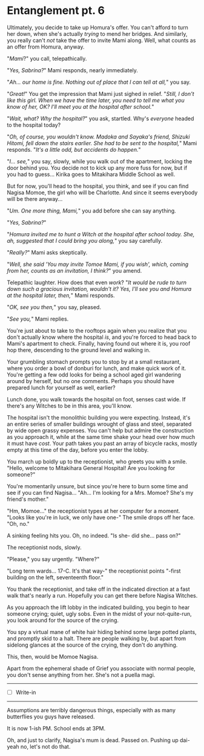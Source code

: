 # Entanglement pt. 6

Ultimately, you decide to take up Homura's offer. You can't afford to turn her down, when she's actually *trying* to mend her bridges. And similarly, you really can't *not* take the offer to invite Mami along. Well, what counts as an offer from Homura, anyway.

"*Mami*?" you call, telepathically.

"*Yes, Sabrina?*" Mami responds, nearly immediately.

"*Ah... our home is fine. Nothing out of place that I can tell at all,*" you say.

"*Great!*" You get the impression that Mami just sighed in relief. "*Still, I don't like this girl. When we have the time later, you need to tell me what you know of her, OK? I'll meet you at the hospital after school.*"

"*Wait, what? Why the hospital?*" you ask, startled. Why's *everyone* headed to the hospital today?

"*Oh, of course, you wouldn't know. Madoka and Sayaka's friend, Shizuki Hitomi, fell down the stairs earlier. She had to be sent to the hospital,*" Mami responds. "*It's a little odd, but accidents do happen.*"

"*I... see,*" you say, slowly, while you walk out of the apartment, locking the door behind you. You decide not to kick up any more fuss for now, but if you had to guess... Kirika goes to Mitakihara Middle School as well.

But for now, you'll head to the hospital, you think, and see if you can find Nagisa Momoe, the girl who will be Charlotte. And since it seems everybody will be there anyway...

"*Um. One more thing, Mami,*" you add before she can say anything.

"*Yes, Sabrina?*"

"*Homura invited me to hunt a Witch at the hospital after school today. She, ah, suggested that I could bring you along,*" you say carefully.

"*Really?*" Mami asks skeptically.

"*Well, she said 'You may invite Tomoe Mami, if you wish', which, coming from her, counts as an invitation, I think?*" you amend.

Telepathic laughter. How does that even *work*? "*It would be rude to turn down such a gracious invitation, wouldn't it? Yes, I'll see you and Homura at the hospital later, then,*" Mami responds.

"*OK, see you then,*" you say, pleased.

"*See you,*" Mami replies.

You're just about to take to the rooftops again when you realize that you don't actually know where the hospital *is*, and you're forced to head back to Mami's apartment to check. Finally, having found out where it is, you roof hop there, descending to the ground level and walking in.

Your grumbling stomach prompts you to stop by at a small restaurant, where you order a bowl of donburi for lunch, and make quick work of it. You're getting a few odd looks for being a school aged girl wandering around by herself, but no one comments. Perhaps you should have prepared lunch for yourself as well, earlier?

Lunch done, you walk towards the hospital on foot, senses cast wide. If there's any Witches to be in this area, you'll know.

The hospital isn't the monolithic building you were expecting. Instead, it's an entire series of smaller buildings wrought of glass and steel, separated by wide open grassy expenses. You can't help but admire the construction as you approach it, while at the same time shake your head over how much it must have *cost*. Your path takes you past an array of bicycle racks, mostly empty at this time of the day, before you enter the lobby.

You march up boldly up to the receptionist, who greets you with a smile. "Hello, welcome to Mitakihara General Hospital! Are you looking for someone?"

You're momentarily unsure, but since you're here to burn some time and see if you can find Nagisa... "Ah... I'm looking for a Mrs. Momoe? She's my friend's mother."

"Hm, Momoe..." the receptionist types at her computer for a moment. "Looks like you're in luck, we only have one-" The smile drops off her face. "Oh, no."

A sinking feeling hits you. Oh, no indeed. "Is she- did she... pass on?"

The receptionist nods, slowly.

"Please," you say urgently. "Where?"

"Long term wards... 17-C. It's that way-" the receptionist points "-first building on the left, seventeenth floor."

You thank the receptionist, and take off in the indicated direction at a fast walk that's nearly a run. Hopefully you can get there before Nagisa Witches.

As you approach the lift lobby in the indicated building, you begin to hear someone crying; quiet, ugly sobs. Even in the midst of your not-quite-run, you look around for the source of the crying.

You spy a virtual mane of white hair hiding behind some large potted plants, and promptly skid to a halt. There are people walking by, but apart from sidelong glances at the source of the crying, they don't do anything.

This, then, would be Momoe Nagisa.

Apart from the ephemeral shade of Grief you associate with normal people, you don't sense anything from her. She's not a puella magi.

---

- [ ] Write-in

---

Assumptions are terribly dangerous things, especially with as many butterflies you guys have released.

It is now 1-ish PM. School ends at 3PM.

Oh, and just to clarify, Nagisa's mum is dead. Passed on. Pushing up dai- yeah no, let's not do that.
